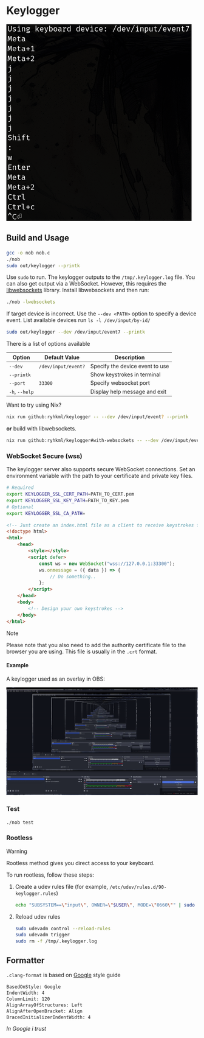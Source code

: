 # Keylogger

![Keylogger screenshot](./sample.png)

## Build and Usage

```sh
gcc -o nob nob.c
./nob
sudo out/keylogger --printk
```

Use `sudo` to run. The keylogger outputs to the `/tmp/.keylogger.log` file. You can also get output via a WebSocket. However, this requires the [libwebsockets](https://libwebsockets.org) library. Install libwebsockets and then run:

```sh
./nob -lwebsockets
```

If target device is incorrect. Use the `--dev <PATH>` option to specify a device event. List available devices run `ls -l /dev/input/by-id/`

```sh
sudo out/keylogger --dev /dev/input/event7 --printk
```

There is a list of options available

| Option         | Default Value       | Description                     |
| -------------- | ------------------- | ------------------------------- |
| `--dev`        | `/dev/input/event?` | Specify the device event to use |
| `--printk`     |                     | Show keystrokes in terminal     |
| `--port`       | `33300`             | Specify websocket port          |
| `-h`, `--help` |                     | Display help message and exit   |

Want to try using Nix?

```sh
nix run github:ryhkml/keylogger -- --dev /dev/input/event? --printk
```

**or** build with libwebsockets.

```sh
nix run github:ryhkml/keylogger#with-websockets -- --dev /dev/input/event?
```

### WebSocket Secure (wss)

The keylogger server also supports secure WebSocket connections. Set an environment variable with the path to your certificate and private key files.

```sh
# Required
export KEYLOGGER_SSL_CERT_PATH=PATH_TO_CERT.pem
export KEYLOGGER_SSL_KEY_PATH=PATH_TO_KEY.pem
# Optional
export KEYLOGGER_SSL_CA_PATH=
```

```html
<!-- Just create an index.html file as a client to receive keystrokes from the server -->
<!doctype html>
<html>
    <head>
        <style></style>
        <script defer>
            const ws = new WebSocket("wss://127.0.0.1:33300");
            ws.onmessage = ({ data }) => {
                // Do something..
            };
        </script>
    </head>
    <body>
        <!-- Design your own keystrokes -->
    </body>
</html>
```

> [!NOTE]
>
> Please note that you also need to add the authority certificate file to the browser you are using.
> This file is usually in the `.crt` format.

#### Example

A keylogger used as an overlay in OBS:

![Keylogger overlay OBS](./sample-obs-overlay.gif)

### Test

```sh
./nob test
```

### Rootless

> [!WARNING]
>
> Rootless method gives you direct access to your keyboard.

To run rootless, follow these steps:

1. Create a udev rules file (for example, `/etc/udev/rules.d/90-keylogger.rules`)

    ```sh
    echo "SUBSYSTEM==\"input\", OWNER=\"$USER\", MODE=\"0660\"" | sudo tee /etc/udev/rules.d/90-keylogger.rules > /dev/null
    ```

1. Reload udev rules
    ```sh
    sudo udevadm control --reload-rules
    sudo udevadm trigger
    sudo rm -f /tmp/.keylogger.log
    ```

## Formatter

`.clang-format` is based on [Google](https://google.github.io/styleguide/cppguide.html) style guide

```
BasedOnStyle: Google
IndentWidth: 4
ColumnLimit: 120
AlignArrayOfStructures: Left
AlignAfterOpenBracket: Align
BracedInitializerIndentWidth: 4
```

_In Google i trust_
